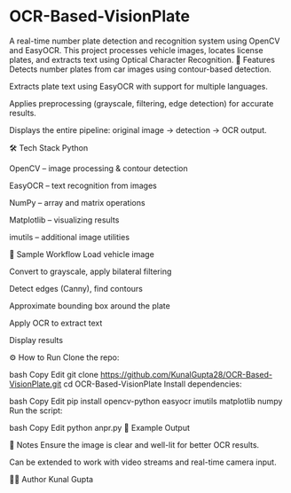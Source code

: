 # OCR-Based-VisionPlate
A real-time number plate detection and recognition system using OpenCV and EasyOCR. This project processes vehicle images, locates license plates, and extracts text using Optical Character Recognition.
🚀 Features
Detects number plates from car images using contour-based detection.

Extracts plate text using EasyOCR with support for multiple languages.

Applies preprocessing (grayscale, filtering, edge detection) for accurate results.

Displays the entire pipeline: original image → detection → OCR output.

🛠️ Tech Stack
Python

OpenCV – image processing & contour detection

EasyOCR – text recognition from images

NumPy – array and matrix operations

Matplotlib – visualizing results

imutils – additional image utilities

📸 Sample Workflow
Load vehicle image

Convert to grayscale, apply bilateral filtering

Detect edges (Canny), find contours

Approximate bounding box around the plate

Apply OCR to extract text

Display results

⚙️ How to Run
Clone the repo:

bash
Copy
Edit
git clone https://github.com/KunalGupta28/OCR-Based-VisionPlate.git
cd OCR-Based-VisionPlate
Install dependencies:

bash
Copy
Edit
pip install opencv-python easyocr imutils matplotlib numpy
Run the script:

bash
Copy
Edit
python anpr.py
🧪 Example Output

📌 Notes
Ensure the image is clear and well-lit for better OCR results.

Can be extended to work with video streams and real-time camera input.

🙋‍♂️ Author
Kunal Gupta
